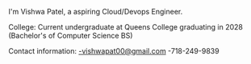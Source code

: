 I'm Vishwa Patel, a aspiring Cloud/Devops Engineer.

College: Current undergraduate at Queens College graduating in 2028 (Bachelor's of Computer Science BS)


Contact information:
-vishwapat00@gmail.com
-718-249-9839


